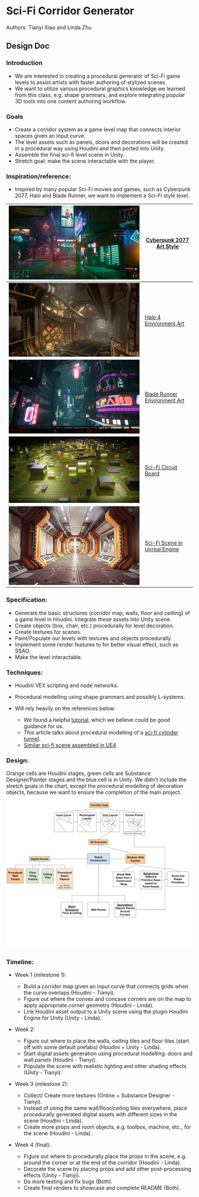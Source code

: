 # Sci-Fi Corridor Generator
Authors: Tianyi Xiao and Linda Zhu

## Design Doc
### Introduction
- We are interested in creating a procedural generator of Sci-Fi game levels to assist artists with faster authoring of stylized scenes.
- We want to utilize various procedural graphics knowledge we learned from this class, e.g. shape grammars, and explore integrating popular 3D tools into one content authoring workflow.

### Goals
- Create a corridor system as a game level map that connects interior spaces given an input curve.
- The level assets such as panels, doors and decorations will be created in a procedural way using Houdini and then ported into Unity. 
- Assemble the final sci-fi level scene in Unity.
- Stretch goal: make the scene interactable with the player.

### Inspiration/reference:
- Inspired by many popular Sci-Fi movies and games, such as Cyberpunk 2077, Halo and Blade Runner, we want to implement a Sci-Fi style level.

![](img/cyberpunk2077.webp) | [Cyberpunk 2077 Art Style](https://www.engadget.com/cyberpunk-2077-review-170013962.html)
---|---
![](/img/halo.jpg) | [Halo 4 Environment Art](https://polycount.com/discussion/159954/the-environment-art-of-halo-4)
![](/img/bladeRunner.jpg) | [Blade Runner Environment Art](https://polycount.com/discussion/193588/blade-runner-2049-memory-lab-environment-art-dump)
![](/img/circuit.png) | [Sci-Fi Circuit Board](https://youtu.be/X7T1NMm5fXw?si=8gHXMNfyAoAtDx7M)
![](/img/scifiLevel.png) | [Sci-Fi Scene in Unreal Engine](https://cubebrush.co/blog/the-making-of-a-sci-fi-corridor-ue4-scene-breakdown)

### Specification:
- Generate the basic structures (corridor map, walls, floor and ceilling) of a game level in Houdini. Integrate these assets into Unity scene.
- Create objects (box, chair, etc.) procedurally for level decoration.
- Create textures for scenes.
- Paint/Populate our levels with textures and objects procedurally.
- Implement some render features to for better visual effect, such as SSAO.
- Make the level interactable.

### Techniques:

- Houdini VEX scripting and node networks.
- Procedural modelling using shape grammars and possibly L-systems.

- Will rely heavily on the references below:
  - We found a helpful [tutorial](https://www.sidefx.com/tutorials/sci-fi-level-builder/), which we believe could be good guidance for us.
  - This article talks about procedural modelling of a [sci-fi cylinder tunnel](https://polycount.com/discussion/101306/breakdown-of-scifi-cylinder-tunnel).
  - [Similar sci-fi scene assembled in UE4](https://cubebrush.co/blog/the-making-of-a-sci-fi-corridor-ue4-scene-breakdown)

### Design:
Orange cells are Houdini stages, green cells are Substance Designer/Painter stages and the blue cell is in Unity. We didn't include the stretch goals in the chart, except the procedural modelling of decoration objects, because we want to ensure the completion of the main project.

![](/img/Design%20Doc%20Diagram%20.jpg)

### Timeline:

- Week 1 (milestone 1):
  - Build a corridor map given an input curve that connects grids when the curve overlaps (Houdini - Tianyi). 
  - Figure out where the convex and concave corners are on the map to apply appropriate corner geometry (Houdini - Linda).
  - Link Houdini asset output to a Unity scene using the plugin Houdini Engine for Unity (Unity - Linda).

- Week 2:
  - Figure out where to place the walls, ceiling tiles and floor tiles (start off with some default prefabs) (Houdini + Unity - Linda).
  - Start digital assets generation using procedural modelling: doors and wall panels (Houdini - Tianyi).
  - Populate the scene with realistic lighting and other shading effects (Unity - Tianyi). 

- Week 3 (milestone 2):
  - Collect/ Create more textures (Online + Substance Designer - Tianyi).
  - Instead of using the same wall/floor/ceiling tiles everywhere, place procedurally generated digital assets with different sizes in the scene (Houdini - Linda).
  - Create more props and room objects, e.g. toolbox, machine, etc., for the scene (Houdini - Linda). 

- Week 4 (final):
  - Figure out where to procedurally place the props in the scene, e.g. around the corner or at the end of the corridor (Houdini - Linda). 
  - Decorate the scene by placing props and add other post-processing effects (Unity - Tianyi).
  - Do more testing and fix bugs (Both).
  - Create final renders to showcase and complete README (Both).

